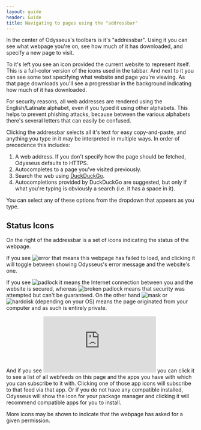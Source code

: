 ```yaml
---
layout: guide
header: Guide
title: Navigating to pages using the "addressbar"
---
```


In the center of Odysseus's toolbars is it's "addressbar". Using it you can see what webpage you're on, see how much of it has downloaded, and specify a new page to visit.

To it's left you see an icon provided the current website to represent itself. This is a full-color version of the icons used in the tabbar. And next to it you can see some text specifying what website and page you're viewing. As that page downloads you'll see a progressbar in the background indicating how much of it has downloaded.

For security reasons, all web addresses are rendered using the English/Latinate alphabet, even if you typed it using other alphabets. This helps to prevent phishing attacks, because between the various alphabets there's several letters that can easily be confused.

Clicking the addressbar selects all it's text for easy copy-and-paste, and anything you type in it may be interpreted in multiple ways. In order of precedence this includes:

1. A web address. If you don't specify how the page should be fetched, Odysseus defaults to HTTPS.
2. Autocompletes to a page you've visited previously.
3. Search the web using [DuckDuckGo](https://ddg.gg/).
4. Autocompletions provided by DuckDuckGo are suggested, but only if what you're typing is obviously a search (i.e. it has a space in it).

You can select any of these options from the dropdown that appears as you type.

## Status Icons
On the right of the addressbar is a set of icons indicating the status of the webpage.

If you see ![error](icon:16/error) that means this webpage has failed to load, and clicking it will toggle between showing Odysseus's error message and the website's one.

If you see ![padlock](icon:16/security-high) it means the Internet connection between you and the website is secured, whereas ![broken padlock](icon:16/security-low) means that security was attempted but can't be guaranteed. On the other hand ![mask](icon:16/view-private) or ![harddisk](icon:16/computer) (depending on your OS) means the page originated from your computer and as such is entirely private.

And if you see ![subscribe icon](https://iconmonstr.com/wp-content/g/gd/makefg.php?i=../assets/preview/2012/png/iconmonstr-rss-feed-1.png&r=0&g=0&b=0) you can click it to see a list of all webfeeds on this page and the apps you have with which you can subscribe to it with. Clicking one of those app icons will subscribe to that feed via that app. Or if you do not have any compatible installed, Odysseus will show the icon for your package manager and clicking it will recommend compatible apps for you to install.

More icons may be shown to indicate that the webpage has asked for a given permission.
